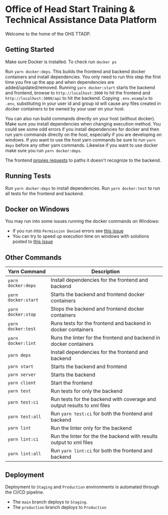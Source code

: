 Office of Head Start Training & Technical Assistance Data Platform
=============================================

Welcome to the home of the OHS TTADP.


Getting Started
---------------

Make sure Docker is installed. To check run `docker ps`

Run `yarn docker:deps`. This builds the frontend and backend docker containers and install dependencies. You only need to run this step the first time you fire up the app and when dependencies are added/updated/removed. Running `yarn docker:start` starts the backend and frontend, browse to `http://localhost:3000` to hit the frontend and `http://localhost:3000/api` to hit the backend. Copying `.env.example` to `.env`, substituting in your user id and group id will cause any files created in docker containers to be owned by your user on your host.

You can also run build commands directly on your host (without docker). Make sure you install dependencies when changing execution method. You could see some odd errors if you install dependencies for docker and then run yarn commands directly on the host, especially if you are developing on windows. If you want to use the host yarn commands be sure to run `yarn deps` before any other yarn commands. Likewise if you want to use docker make sure you run `yarn docker:deps`.

The frontend [proxies requests](https://create-react-app.dev/docs/proxying-api-requests-in-development/) to paths it doesn't recognize to the backend.

Running Tests
-------------

Run `yarn docker:deps` to install dependencies. Run `yarn docker:test` to run all tests for the frontend and backend.

Docker on Windows
-----------------

You may run into some issues running the docker commands on Windows:

 * If you run into `Permission Denied` errors see [this issue](https://github.com/docker/for-win/issues/3385#issuecomment-501931980)
 * You can try to speed up execution time on windows with solutions posted to [this issue](https://github.com/docker/for-win/issues/1936)

Other Commands
--------------

| Yarn Command | Description |
|-|-|
| `yarn docker:deps` | Install dependencies for the frontend and backend |
| `yarn docker:start` | Starts the backend and frontend docker containers |
| `yarn docker:stop` | Stops the backend and frontend docker containers |
| `yarn docker:test` | Runs tests for the frontend and backend in docker containers |
| `yarn docker:lint` | Runs the linter for the frontend and backend in docker containers |
| `yarn deps` | Install dependencies for the frontend and backend |
| `yarn start` | Starts the backend and frontend |
| `yarn server` | Starts the backend |
| `yarn client` | Start the frontend |
| `yarn test` | Run tests for only the backend |
| `yarn test:ci` | Run tests for the backend with coverage and output results to xml files|
| `yarn test:all` | Run `yarn test:ci` for both the frontend and backend |
| `yarn lint` | Run the linter only for the backend |
| `yarn lint:ci` | Run the linter for the the backend with results output to xml files |
| `yarn lint:all` | Run `yarn lint:ci` for both the frontend and backend |

Deployment
----------

Deployment to `Staging` and `Production` environments is automated through the CI/CD pipeline.

* The `main` branch deploys to `Staging`.
* The `production` branch deploys to `Production`
